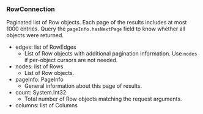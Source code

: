 ### RowConnection
Paginated list of Row objects. Each page of the results includes at most 1000 entries. Query the `pageInfo.hasNextPage` field to know whether all objects were returned.

- edges: list of RowEdges
  - List of Row objects with additional pagination information. Use `nodes` if per-object cursors are not needed.
- nodes: list of Rows
  - List of Row objects.
- pageInfo: PageInfo
  - General information about this page of results.
- count: System.Int32
  - Total number of Row objects matching the request arguments.
- columns: list of Columns

